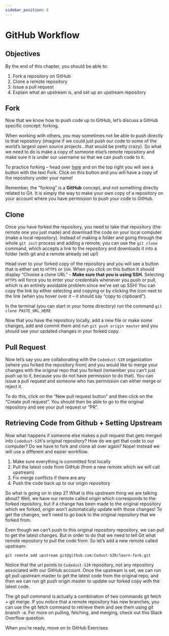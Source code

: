 ```yaml
---
sidebar_position: 8
---
```


# GitHub Workflow

## Objectives

By the end of this chapter, you should be able to:

1. Fork a repository on GitHub
2. Clone a remote repository
3. Issue a pull request
4. Explain what an upstream is, and set up an upstream repository

## Fork

Now that we know how to push code up to GitHub, let’s discuss a GitHub specific concept: forking.

When working with others, you may sometimes not be able to push directly to that repository (imagine if we could just push our code to some of the world’s largest open source projects…that would be pretty crazy). So what we need to do is make a copy of someone else’s remote repository and make sure it is under our username so that we can push code to it.

To practice forking – head over [here](https://github.com/Codust-SIR/learn-fork) and on the top right you will see a button with the text Fork. Click on this button and you will have a copy of the repository under your name!

Remember, the “forking” is a **GitHub** concept, and not something directly related to Git. It is simply the way to make your own copy of a repository on your account where you have permission to push your code to GitHub.

## Clone

Once you have forked the repository, you need to take that repository (the remote one you just made) and download the code on your local computer (make a local repository). Instead of making a folder and going through the whole `git init` process and adding a remote, you can use the `git clone` command, which accepts a link to the repository and downloads it into a folder (with git and a remote already set up!)

Head over to your forked copy of the repository and you will see a button that is either set to `HTTPS` or `SSH`. When you click on this button it should display “Choose a clone URL” – **Make sure that you is using SSH.** Selecting `HTTPS` will force you to enter your credentials whenever you push or pull, which is an entirely avoidable problem since we’ve set up SSH! You can copy the link by either selecting and copying or by clicking the icon next to the link (when you hover over it – it should say “copy to clipboard”).

In the terminal (you can start in your home directory) run the command `git clone PASTE_URL_HERE`

Now that you have the repository locally, add a new file or make some changes, add and commit them and run `git push origin master` and you should see your updated changes in your forked copy.

## Pull Request

Now let’s say you are collaborating with the `Codedust-SIR` organization (where you forked the repository from) and you would like to merge your changes with the original repo that you forked (remember you can’t just push up to it, because you do not have permission to do that). You can issue a pull request and someone who has permission can either merge or reject it.

To do this, click on the “New pull request button” and then click on the “Create pull request”. You should then be able to go to the original repository and see your pull request or “PR”.

## Retrieving Code from Github + Setting Upstream

Now what happens if someone else makes a pull request that gets merged into `Codedust-SIR`'s original repository? How do we get that code to our computer? Do we have to fork and clone all over again? Nope! Instead we will use a different and easier workflow.

1. Make sure everything is committed first locally
2. Pull the latest code from GitHub (from a new remote which we will call upstream)
3. Fix merge conflicts if there are any
4. Push the code back up to our origin repository

So what is going on in step 2? What is this upstream thing we are talking about? Well, we have our remote called origin which corresponds to the forked repository, but if a change has been made to the original repository which we forked, origin won’t automatically update with those changes! To get the changes, we’ll need to go back to the original repository that we forked from.

Even though we can’t push to this original repository repository, we can pull to get the latest changes. But in order to do that we need to tell Git what remote repository to pull the code from. So let’s add a new remote called upstream:

```console
git remote add upstream git@github.com:Codust-SIR/learn-fork.git
```

Notice that the url points to `Codedust-SIR` repository, not any repository associated with our GitHub account. Once the upstream is set, we can run git pull upstream master to get the latest code from the original repo, and then we can run git push origin master to update our forked copy with the latest code.

The git pull command is actually a combination of two commands git fetch + git merge. If you notice that a remote repository has new branches, you can use the git fetch command to retrieve them and see them using git branch -a. For more on pulling, fetching, and merging, check out this Stack Overflow question.

When you’re ready, move on to GitHub Exercises
